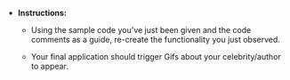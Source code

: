 * **Instructions:**

	* Using the sample code you've just been given and the code comments as a guide, re-create the functionality you just observed. 

	* Your final application should trigger Gifs about your celebrity/author to appear.